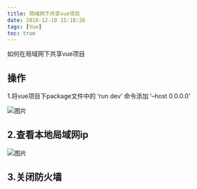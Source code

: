```yaml
---
title: 局域网下共享vue项目
date: 2018-12-10 15:18:26
tags: [Vue]
toc: true
---
```


如何在局域网下共享vue项目

<!-- more -->

## 操作

1.将vue项目下package文件中的 ‘run dev’ 命令添加 ‘–host 0.0.0.0’

![图片](/imgs/1.png)

## 2.查看本地局域网ip

![图片](/imgs/2.png)

## 3.关闭防火墙
